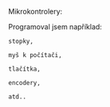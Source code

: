 
Mikrokontrolery:  

  Programoval jsem například:  
  
    stopky,  
    
    myš k počítači,  
    
    tlačítka,  
    
    encodery, 

    atd..
    
